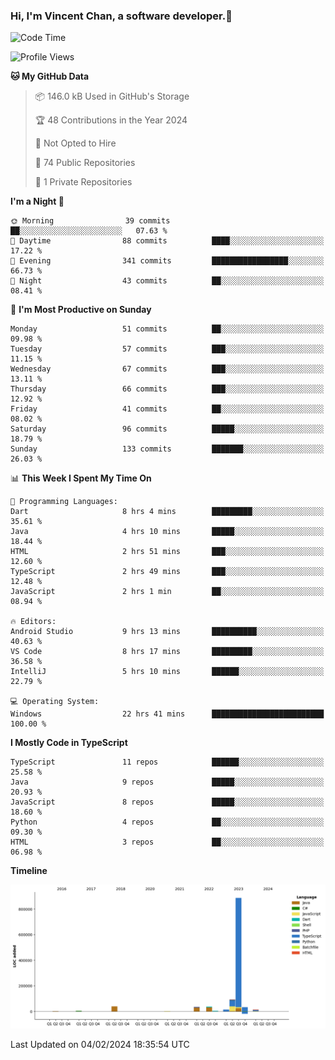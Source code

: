 ### Hi, I'm Vincent Chan, a software developer.👋

<!--
**hkvincent/hkvincent** is a ✨ _special_ ✨ repository because its `README.md` (this file) appears on your GitHub profile.

Here are some ideas to get you started:

- 🔭 I’m currently working on ...
- 🌱 I’m currently learning ...
- 👯 I’m looking to collaborate on ...
- 🤔 I’m looking for help with ...
- 💬 Ask me about ...
- 📫 How to reach me: ...
- 😄 Pronouns: ...
- ⚡ Fun fact: ...
-->
<!--START_SECTION:waka-->
![Code Time](http://img.shields.io/badge/Code%20Time-779%20hrs%2023%20mins-blue)

![Profile Views](http://img.shields.io/badge/Profile%20Views-0-blue)

**🐱 My GitHub Data** 

> 📦 146.0 kB Used in GitHub's Storage 
 > 
> 🏆 48 Contributions in the Year 2024
 > 
> 🚫 Not Opted to Hire
 > 
> 📜 74 Public Repositories 
 > 
> 🔑 1 Private Repositories 
 > 
**I'm a Night 🦉** 

```text
🌞 Morning                39 commits          ██░░░░░░░░░░░░░░░░░░░░░░░   07.63 % 
🌆 Daytime                88 commits          ████░░░░░░░░░░░░░░░░░░░░░   17.22 % 
🌃 Evening                341 commits         █████████████████░░░░░░░░   66.73 % 
🌙 Night                  43 commits          ██░░░░░░░░░░░░░░░░░░░░░░░   08.41 % 
```
📅 **I'm Most Productive on Sunday** 

```text
Monday                   51 commits          ██░░░░░░░░░░░░░░░░░░░░░░░   09.98 % 
Tuesday                  57 commits          ███░░░░░░░░░░░░░░░░░░░░░░   11.15 % 
Wednesday                67 commits          ███░░░░░░░░░░░░░░░░░░░░░░   13.11 % 
Thursday                 66 commits          ███░░░░░░░░░░░░░░░░░░░░░░   12.92 % 
Friday                   41 commits          ██░░░░░░░░░░░░░░░░░░░░░░░   08.02 % 
Saturday                 96 commits          █████░░░░░░░░░░░░░░░░░░░░   18.79 % 
Sunday                   133 commits         ███████░░░░░░░░░░░░░░░░░░   26.03 % 
```


📊 **This Week I Spent My Time On** 

```text
💬 Programming Languages: 
Dart                     8 hrs 4 mins        █████████░░░░░░░░░░░░░░░░   35.61 % 
Java                     4 hrs 10 mins       █████░░░░░░░░░░░░░░░░░░░░   18.44 % 
HTML                     2 hrs 51 mins       ███░░░░░░░░░░░░░░░░░░░░░░   12.60 % 
TypeScript               2 hrs 49 mins       ███░░░░░░░░░░░░░░░░░░░░░░   12.48 % 
JavaScript               2 hrs 1 min         ██░░░░░░░░░░░░░░░░░░░░░░░   08.94 % 

🔥 Editors: 
Android Studio           9 hrs 13 mins       ██████████░░░░░░░░░░░░░░░   40.63 % 
VS Code                  8 hrs 17 mins       █████████░░░░░░░░░░░░░░░░   36.58 % 
IntelliJ                 5 hrs 10 mins       ██████░░░░░░░░░░░░░░░░░░░   22.79 % 

💻 Operating System: 
Windows                  22 hrs 41 mins      █████████████████████████   100.00 % 
```

**I Mostly Code in TypeScript** 

```text
TypeScript               11 repos            ██████░░░░░░░░░░░░░░░░░░░   25.58 % 
Java                     9 repos             █████░░░░░░░░░░░░░░░░░░░░   20.93 % 
JavaScript               8 repos             █████░░░░░░░░░░░░░░░░░░░░   18.60 % 
Python                   4 repos             ██░░░░░░░░░░░░░░░░░░░░░░░   09.30 % 
HTML                     3 repos             ██░░░░░░░░░░░░░░░░░░░░░░░   06.98 % 
```



**Timeline**

![Lines of Code chart](https://raw.githubusercontent.com/hkvincent/hkvincent/main/assets/bar_graph.png)


 Last Updated on 04/02/2024 18:35:54 UTC
<!--END_SECTION:waka-->

